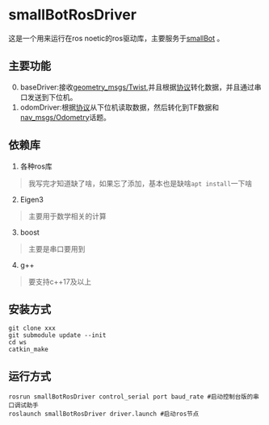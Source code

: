 # smallBotRosDriver
这是一个用来运行在ros noetic的ros驱动库，主要服务于[smallBot](https://tea.lan.bigkeer.cn/SLAM2020/Project-SmallBot)
。
## 主要功能
0. baseDriver:接收[geometry_msgs/Twist](http://docs.ros.org/en/melodic/api/geometry_msgs/html/msg/Twist.html),并且根据[协议](https://tea.lan.bigkeer.cn/SLAM2020/Project-SmallBot-MCU)转化数据，并且通过串口发送到下位机。
2. odomDriver:根据[协议](https://tea.lan.bigkeer.cn/SLAM2020/Project-SmallBot-MCU)从下位机读取数据，然后转化到TF数据和[nav_msgs/Odometry](http://docs.ros.org/en/kinetic/api/nav_msgs/html/msg/Odometry.html)话题。
## 依赖库
1. 各种ros库
> 我写完才知道缺了啥，如果忘了添加，基本也是缺啥`apt install`一下啥
2. Eigen3
> 主要用于数学相关的计算
3. boost
> 主要是串口要用到
4. g++
> 要支持c++17及以上

## 安装方式
```
git clone xxx
git submodule update --init
cd ws
catkin_make
```
## 运行方式
```
rosrun smallBotRosDriver control_serial port baud_rate #启动控制台版的串口调试助手
roslaunch smallBotRosDriver driver.launch #启动ros节点
```